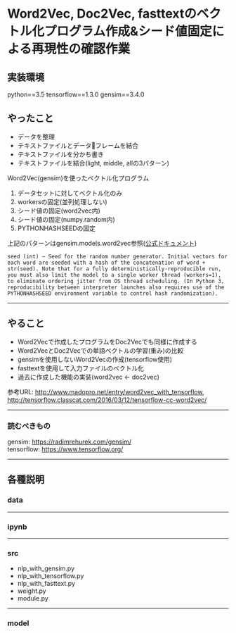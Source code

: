 # Word2Vec, Doc2Vec, fasttextのベクトル化プログラム作成&シード値固定による再現性の確認作業

## 実装環境

python==3.5
tensorflow==1.3.0
gensim==3.4.0

## やったこと

- データを整理
- テキストファイルとデータフレームを結合
- テキストファイルを分かち書き
- テキストファイルを結合(light, middle, allの3パターン)

Word2Vec(gensim)を使ったベクトル化プログラム

1. データセットに対してベクトル化のみ
2. workersの固定(並列処理しない)
3. シード値の固定(word2vec内)
4. シード値の固定(numpy.random内)
5. PYTHONHASHSEEDの固定

上記のパターンはgensim.models.word2vec参照([公式ドキュメント](https://radimrehurek.com/gensim/models/word2vec.html))

    seed (int) – Seed for the random number generator. Initial vectors for each word are seeded with a hash of the concatenation of word + str(seed). Note that for a fully deterministically-reproducible run, you must also limit the model to a single worker thread (workers=1), to eliminate ordering jitter from OS thread scheduling. (In Python 3, reproducibility between interpreter launches also requires use of the PYTHONHASHSEED environment variable to control hash randomization).

***

## やること

- Word2Vecで作成したプログラムをDoc2Vecでも同様に作成する
- Word2VecとDoc2Vecでの単語ベクトルの学習(重み)の比較
- gensimを使用しないWord2Vecの作成(tensorflow使用)
- fasttextを使用して入力ファイルのベクトル化
- 過去に作成した機能の実装(word2vec ← doc2vec)


参考URL: http://www.madopro.net/entry/word2vec_with_tensorflow,
http://tensorflow.classcat.com/2016/03/12/tensorflow-cc-word2vec/

***

### 読むべきもの

gensim: https://radimrehurek.com/gensim/<br>
tensorflow: https://www.tensorflow.org/<br>

***

## 各種説明

### data
***
### ipynb
***
### src
- nlp_with_gensim.py
- nlp_with_tensorflow.py
- nlp_with_fasttext.py
- weight.py
- module.py

***
### model